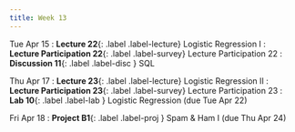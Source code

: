 ```yaml
---
title: Week 13
---
```



Tue Apr 15
: **Lecture 22**{: .label .label-lecture} Logistic Regression I
: **Lecture Participation 22**{: .label .label-survey} Lecture Participation 22
: **Discussion 11**{: .label .label-disc } SQL
    
Thu Apr 17
: **Lecture 23**{: .label .label-lecture} Logistic Regression II
: **Lecture Participation 23**{: .label .label-survey} Lecture Participation 23
: **Lab 10**{: .label .label-lab } Logistic Regression (due Tue Apr 22)
<!-- : **Exam Prep 10**{: .label .label-examprep } Logistic Regression -->

Fri Apr 18
: **Project B1**{: .label .label-proj } Spam & Ham I (due Thu Apr 24)